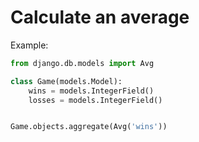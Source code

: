 # Calculate an average

Example:

```python
from django.db.models import Avg

class Game(models.Model):
    wins = models.IntegerField()
    losses = models.IntegerField()


Game.objects.aggregate(Avg('wins'))

```

